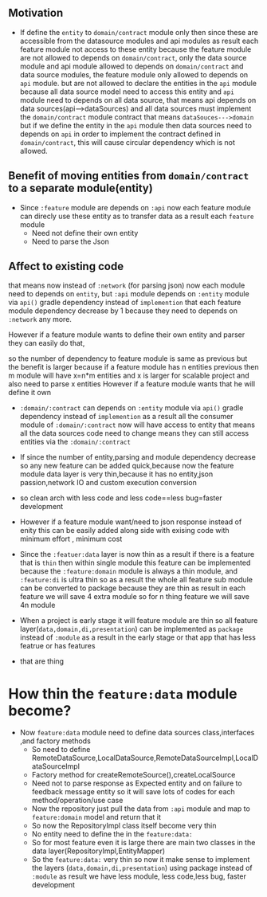 ## Motivation
- If define the `entity` to `domain/contract` module only then since these are accessible
from the datasource modules and  api modules as result each feature module not access to these
entity because the feature module are not allowed to depends on  `domain/contract`, only the data source 
module and api module allowed to depends on `domain/contract` and data source modules,
the feature module only allowed to depends on `api` module.
but are not allowed to declare the entities in the `api` module because all data source model need to 
access this entity and `api` module need to depends on all data source,
that means api depends on data sources(api-->dataSources)
and all data sources must implement the `domain/contract` module contract that means
`dataSouces--->domain`
but if we define the entity in the `api` module then data sources need to depends on `api` in order 
to implement the contract defined in `domain/contract`, this will cause circular dependency which is not allowed.

## Benefit of moving entities from `domain/contract` to a separate module(entity)
- Since `:feature` module are depends on `:api` now each feature module can direcly use these entity 
as to transfer data as a result each `feature` module 
  - Need not define their own entity 
  - Need to parse the Json 



## Affect to existing code
that means now instead of `:network` (for parsing json) now each module need to depends on `entity`,
but `:api` module depends on `:entity` module via `api()` gradle dependency instead of `implemention` that 
each feature module dependency decrease by 1 because they need to depends on `:network` any more.

However if a feature module wants to define their own entity and parser they can easily do that,

so the number of dependency to feature module is same as previous but the benefit is larger because if a
feature module has n entities previous then m module will have x=n*m entities and x is larger for 
scalable project and also  need to parse x entities 
However if a feature module wants that he will define it own 

- `:domain/:contract`  can depends on `:entity` module via `api()` gradle dependency instead of `implemention` 
as a result all the consumer module of `:domain/:contract` now will have access to entity that means all the data sources
code need to change means they can still access entities via the  `:domain/:contract`

- If since the number of entity,parsing and module dependency decrease so any new feature can be added quick,because
now the feature module data layer is very thin,because it has no entity,json passion,network IO and custom execution conversion
- so clean arch with less code and less code==less bug=faster development
- However if a feature module want/need to json response instead of enity this can be easily added along side with exising code
with minimum effort , minimum cost

- Since the `:featuer:data` layer is now thin as a result if there is a feature that is `thin` then within single module this feature
can be implemented because the `:feature:domain` module is always a thin module, and `:feature:di` is ultra thin so as a result
the whole all feature sub module can be converted to package because they are thin as result in each feature we will save
4 extra module so for n thing feature we will save 4n module
- When a project is early stage it will feature module are thin so all feature layer(`data,domain,di,presentation`) can be 
implemented as `package` instead of `:module` as a result in the early stage or that app that has less featrue or has features
- that are thing
# How thin the `feature:data` module become?
- Now `feature:data` module need to define data sources class,interfaces ,and factory methods 
  -  So need to define RemoteDataSource,LocalDataSource,RemoteDataSourceImpl,LocalDataSourceImpl
    - Factory method for createRemoteSource(),createLocalSource
  - Need not to parse response as Expected entity and on failure to feedback message entity so it will 
  save lots of codes for each method/operation/use case
  - Now the repository just pull the data from `:api` module and map to `feature:domain` model and return that it
  - So now the RepositoryImpl class itself become very thin
  - No entity need to define the in the `feature:data:`
  - So for most feature even it is large there are main two classes in the data layer(RepositoryImpl,EntityMapper)
  - So the `feature:data:` very thin so now it make sense to implement the layers (`data,domain,di,presentation`) using package
   instead of `:module` as result we have less module, less code,less bug, faster development
  